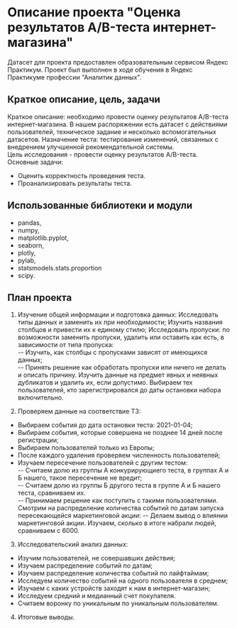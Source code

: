 # Описание проекта "Оценка результатов A/B-теста интернет-магазина"
Датасет для проекта предоставлен образовательным сервисом Яндекс Практикум. Проект был выполнен в ходе обучения в Яндекс Практикуме профессии "Аналитик данных". 
## Краткое описание, цель, задачи
Краткое описание: необходимо провести оценку результатов A/B-теста интернет-магазина. В нашем распоряжении есть датасет с действиями пользователей, техническое задание и несколько вспомогательных датасетов. Назначение теста: тестирование изменений, связанных с внедрением улучшенной рекомендательной системы.\
Цель исследования - провести оценку результатов A/B-теста.\
Основные задачи:
- Оценить корректность проведения теста.
- Проанализировать результаты теста.
## Использованные библиотеки и модули
- pandas,
- numpy,
- matplotlib.pyplot,
- seaborn,
- plotly,
- pylab,
- statsmodels.stats.proportion
- scipy.
## План проекта
1) Изучение общей информации и подготовка данных:
Исследовать типы данных и заменить их при необходимости;
Изучить названия столбцов и привести их к единому стилю;
Исследовать пропуски: по возможности заменить пропуски, удалить или оставить как есть, в зависимости от типа пропуска:\
   -- Изучить, как столбцы с пропусками зависят от имеющихся данных;\
   -- Принять решение как обработать пропуски или ничего не делать и описать причину.
Изучить данные на предмет явных и неявных дубликатов и удалить их, если допустимо.
Выбираем тех пользователей, кто зарегистрировался до даты остановки набора включительно.

3) Проверяем данные на соответствие ТЗ:
- Выбираем события до дата остановки теста: 2021-01-04;
- Выбираем события, которые совершена не позднее 14 дней после регистрации;
- Выбираем пользователей только из Европы;
- После каждого удаления проверяем численность пользователей;
- Изучаем пересечение пользователей с другим тестом:\
  -- Считаем долю из группы А конкурирующиего теста, в группах А и Б нашего, такое пересечение не вредит;\
  -- Считаем долю из группы Б другого теста в группе А и Б нашего теста, сравниваем их.\
  -- Принимаем решение как поступить с такими пользователями.
Смотрим на распределение количества событий по датам запуска пересекающейся маркетинговой акции: -- Делаем вывод о влиянии маркетинговой акции.
Изучаем, сколько в итоге набрали людей, сравниваем с 6000.

3) Исследовательский анализ данных:
- Изучим пользователей, не совершавших действия;
- Изучаем распределение событий по датам;
- Изучаем распределение количества событий по лайфтаймам;
- Исследуем количество событий на одного пользователя в среднем;
- Изучаем с каких устройств заходят к нам в интернет-магазин;
- Исследуем средний и медианный счет покупателя.
- Считаем воронку по уникальным по уникальным пользователям.

4) Итоговые выводы.
